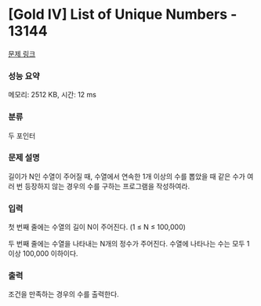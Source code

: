 # [Gold IV] List of Unique Numbers - 13144 

[문제 링크](https://www.acmicpc.net/problem/13144) 

### 성능 요약

메모리: 2512 KB, 시간: 12 ms

### 분류

두 포인터

### 문제 설명

<p>길이가 N인 수열이 주어질 때, 수열에서 연속한 1개 이상의 수를 뽑았을 때 같은 수가 여러 번 등장하지 않는 경우의 수를 구하는 프로그램을 작성하여라.</p>

### 입력 

 <p>첫 번째 줄에는 수열의 길이 N이 주어진다. (1 ≤ N ≤ 100,000)</p>

<p>두 번째 줄에는 수열을 나타내는 N개의 정수가 주어진다. 수열에 나타나는 수는 모두 1 이상 100,000 이하이다.</p>

### 출력 

 <p>조건을 만족하는 경우의 수를 출력한다.</p>

